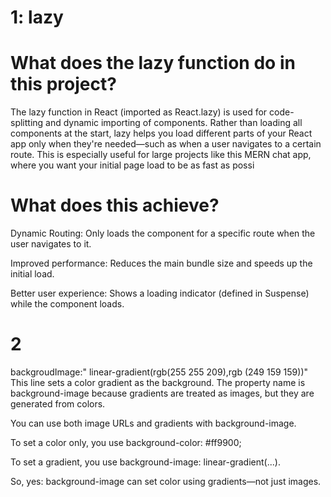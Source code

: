 # 1: lazy
# What does the lazy function do in this project?

The lazy function in React (imported as React.lazy) is used for code-splitting and dynamic importing of components. Rather than loading all components at the start, lazy helps you load different parts of your React app only when they're needed—such as when a user navigates to a certain route. This is especially useful for large projects like this MERN chat app, where you want your initial page load to be as fast as possi

# What does this achieve? 
Dynamic Routing: Only loads the component for a specific route when the user navigates to it.

Improved performance: Reduces the main bundle size and speeds up the initial load.

Better user experience: Shows a loading indicator (defined in Suspense) while the component loads.

# 2
 backgroudImage:"  linear-gradient(rgb(255 255 209),rgb (249 159 159))"
This line sets a color gradient as the background. The property name is background-image because gradients are treated as images, but they are generated from colors.

You can use both image URLs and gradients with background-image.

To set a color only, you use background-color: #ff9900;

To set a gradient, you use background-image: linear-gradient(...).

So, yes: background-image can set color using gradients—not just images.